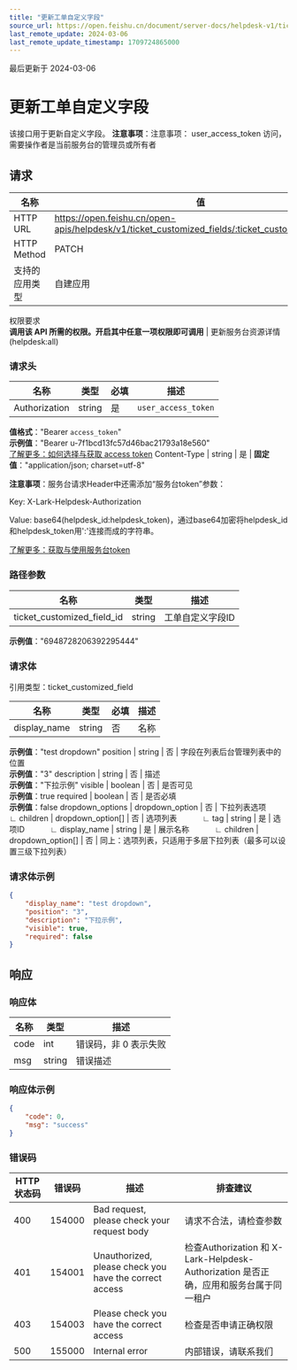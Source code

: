 ```yaml
---
title: "更新工单自定义字段"
source_url: https://open.feishu.cn/document/server-docs/helpdesk-v1/ticket-management/ticket_customized_field/update-ticket-customized-field
last_remote_update: 2024-03-06
last_remote_update_timestamp: 1709724865000
---
```

最后更新于 2024-03-06

# 更新工单自定义字段

该接口用于更新自定义字段。
**注意事项**：注意事项：
	user_access_token 访问，需要操作者是当前服务台的管理员或所有者

## 请求
名称 | 值
---|---
HTTP URL | https://open.feishu.cn/open-apis/helpdesk/v1/ticket_customized_fields/:ticket_customized_field_id
HTTP Method | PATCH
支持的应用类型 | 自建应用
权限要求  
 **调用该 API 所需的权限。开启其中任意一项权限即可调用** | 更新服务台资源详情(helpdesk:all)

### 请求头

名称 | 类型 | 必填 | 描述
--- | --- | --- | ---
Authorization | string | 是 | `user_access_token`  
**值格式**："Bearer `access_token`"  
**示例值**："Bearer u-7f1bcd13fc57d46bac21793a18e560"  
[了解更多：如何选择与获取 access token](https://open.feishu.cn/document/uAjLw4CM/ugTN1YjL4UTN24CO1UjN/trouble-shooting/how-to-choose-which-type-of-token-to-use)
Content-Type | string | 是 | **固定值**："application/json; charset=utf-8"

**注意事项**：服务台请求Header中还需添加“服务台token”参数：

Key: X-Lark-Helpdesk-Authorization

Value: base64(helpdesk_id:helpdesk_token)，通过base64加密将helpdesk_id和helpdesk_token用':'连接而成的字符串。

[了解更多：获取与使用服务台token](https://open.feishu.cn/document/ukTMukTMukTM/ugDOyYjL4gjM24CO4IjN)

### 路径参数

名称 | 类型 | 描述
--- | --- | ---
ticket_customized_field_id | string | 工单自定义字段ID  
**示例值**："6948728206392295444"

### 请求体
引用类型：ticket_customized_field

名称 | 类型 | 必填 | 描述
--- | --- | --- | ---
display_name | string | 否 | 名称  
**示例值**："test dropdown"
position | string | 否 | 字段在列表后台管理列表中的位置  
**示例值**："3"
description | string | 否 | 描述  
**示例值**："下拉示例"
visible | boolean | 否 | 是否可见  
**示例值**：true
required | boolean | 否 | 是否必填  
**示例值**：false
dropdown_options | dropdown_option | 否 | 下拉列表选项
&emsp;&emsp;∟&nbsp;children | dropdown_option[] | 否 | 选项列表
&emsp;&emsp;&emsp;∟&nbsp;tag | string | 是 | 选项ID
&emsp;&emsp;&emsp;∟&nbsp;display_name | string | 是 | 展示名称
&emsp;&emsp;&emsp;∟&nbsp;children | dropdown_option[] | 否 | 同上：选项列表，只适用于多层下拉列表（最多可以设置三级下拉列表）

### 请求体示例

```json
{
    "display_name": "test dropdown",
    "position": "3",
    "description": "下拉示例",
    "visible": true,
    "required": false
}
```

## 响应

### 响应体

名称 | 类型 | 描述
--- | --- | ---
code | int | 错误码，非 0 表示失败
msg | string | 错误描述

### 响应体示例

```json
{
    "code": 0,
    "msg": "success"
}
```

### 错误码

HTTP状态码 | 错误码 | 描述 | 排查建议
--- | --- | --- | ---
400 | 154000 | Bad request, please check your request body | 请求不合法，请检查参数
401 | 154001 | Unauthorized, please check you have the correct access | 检查Authorization 和 X-Lark-Helpdesk-Authorization 是否正确，应用和服务台属于同一租户
403 | 154003 | Please check you have the correct access | 检查是否申请正确权限
500 | 155000 | Internal error | 内部错误，请联系我们
